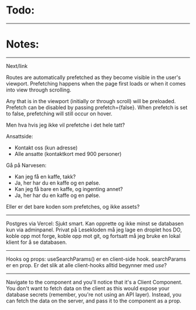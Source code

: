 # Todo:
---




# Notes:
---


Next/link

Routes are automatically prefetched as they become visible in the user's viewport. Prefetching happens when the page first loads or when it comes into view through scrolling.

 Any <Link /> that is in the viewport (initially or through scroll) will be preloaded. Prefetch can be disabled by passing prefetch={false}. When prefetch is set to false, prefetching will still occur on hover.

Men hva hvis jeg ikke vil prefetche i det hele tatt? 

Ansattside:
- Kontakt oss (kun adresse)
- Alle ansatte (kontaktkort med 900 personer)

Gå på Narvesen:
- Kan jeg få en kaffe, takk?
- Ja, her har du en kaffe og en pølse.
- Kan jeg få bare en kaffe, og ingenting annet?
- Ja, her har du en kaffe og en pølse.

Eller er det bare koden som prefetches, og ikke assets?

---

Postgres via Vercel:
Sjukt smart. Kan opprette og ikke minst se databasen kun via adminpanel.
Privat på Lesekloden må jeg lage en droplet hos DO, koble opp mot forge, koble opp mot git, og fortsatt må jeg bruke en lokal klient for å se databasen.

---

Hooks og props:
useSearchParams() er en client-side hook.
searchParams er en prop.
Er det slik at alle client-hooks alltid begynner med *use*?

---

Navigate to the <Pagination/> component and you'll notice that it's a Client Component. You don't want to fetch data on the client as this would expose your database secrets (remember, you're not using an API layer). Instead, you can fetch the data on the server, and pass it to the component as a prop.